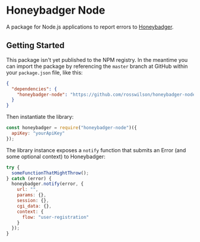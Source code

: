 # Honeybadger Node

A package for Node.js applications to report errors to [Honeybadger](https://www.honeybadger.io/).

## Getting Started

This package isn't yet published to the NPM registry. In the meantime you can import the package
by referencing the `master` branch at GitHub within your `package.json` file, like this:

```json
{
  "dependencies": {
    "honeybadger-node": "https://github.com/rosswilson/honeybadger-node.git#master"
  }
}
```

Then instantiate the library:

```js
const honeybadger = require("honeybadger-node")({
  apiKey: "yourApiKey"
});
```

The library instance exposes a `notify` function that submits an Error (and some optional context) to Honeybadger:

```js
try {
  someFunctionThatMightThrow();
} catch (error) {
  honeybadger.notify(error, {
    url: "",
    params: {},
    session: {},
    cgi_data: {},
    context: {
      flow: "user-registration"
    }
  });
}
```
